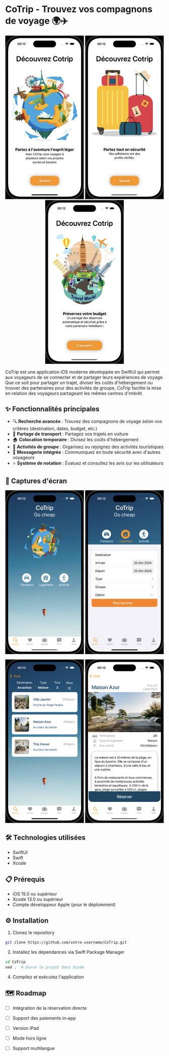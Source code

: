 # CoTrip - Trouvez vos compagnons de voyage 🌍✈️

<p align="center">
  <img src="./assets/onBoarding1.png" width="250" alt="CoTrip Home"/>
  <img src="./assets/onBoarding2.png" width="250" alt="CoTrip Home"/>
  <img src="./assets/onBoarding3.png" width="250" alt="CoTrip Home"/>
</p>

CoTrip est une application iOS moderne développée en SwiftUI qui permet aux voyageurs de se connecter et de partager leurs expériences de voyage. Que ce soit pour partager un trajet, diviser les coûts d'hébergement ou trouver des partenaires pour des activités de groupe, CoTrip facilite la mise en relation des voyageurs partageant les mêmes centres d'intérêt.

## ✨ Fonctionnalités principales

- 🔍 **Recherche avancée** : Trouvez des compagnons de voyage selon vos critères (destination, dates, budget, etc.)
- 🚗 **Partage de transport** : Partagez vos trajets en voiture
- 🏠 **Colocation temporaire** : Divisez les coûts d'hébergement
- 🎯 **Activités de groupe** : Organisez ou rejoignez des activités touristiques
- 💬 **Messagerie intégrée** : Communiquez en toute sécurité avec d'autres voyageurs
- ⭐ **Système de notation** : Évaluez et consultez les avis sur les utilisateurs

## 📱 Captures d'écran

<p align="center">
  <img src="./assets/homeView.png" width="250" alt="Page d'accueil"/>
  <img src="./assets/searchView.png" width="250" alt="Recherche"/>
</p>
<p align="center">
  <img src="./assets/researchView.png" width="250" alt="Recherche"/>
  <img src="./assets/resultView.png" width="250" alt="resultat"/>
</p>

## 🛠 Technologies utilisées

- SwiftUI
- Swift
- Xcode

## 📋 Prérequis

- iOS 15.0 ou supérieur
- Xcode 13.0 ou supérieur
- Compte développeur Apple (pour le déploiement)

## ⚙️ Installation

1. Clonez le repository
```bash
git clone https://github.com/votre-username/CoTrip.git
```

2. Installez les dépendances via Swift Package Manager
```bash
cd CoTrip
xed .  # Ouvre le projet dans Xcode
```

4. Compilez et exécutez l'application


## 🗺 Roadmap

- [ ] Intégration de la réservation directe
- [ ] Support des paiements in-app
- [ ] Version iPad
- [ ] Mode hors ligne
- [ ] Support multilangue

